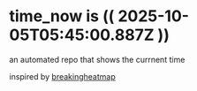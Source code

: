 # time_now is (( 2025-10-05T05:45:00.887Z ))

an automated repo that shows the currnent time

inspired by [breakingheatmap](https://github.com/breakingheatmap/breakingheatmap)